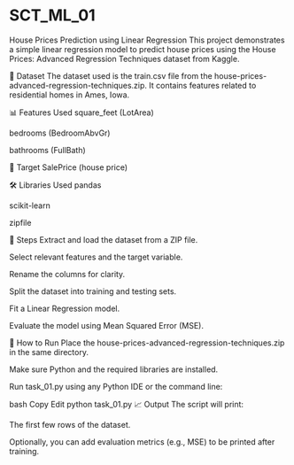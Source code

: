 # SCT_ML_01
House Prices Prediction using Linear Regression
This project demonstrates a simple linear regression model to predict house prices using the House Prices: Advanced Regression Techniques dataset from Kaggle.

📁 Dataset
The dataset used is the train.csv file from the house-prices-advanced-regression-techniques.zip. It contains features related to residential homes in Ames, Iowa.

📊 Features Used
square_feet (LotArea)

bedrooms (BedroomAbvGr)

bathrooms (FullBath)

📌 Target
SalePrice (house price)

🛠️ Libraries Used
pandas

scikit-learn

zipfile

🚀 Steps
Extract and load the dataset from a ZIP file.

Select relevant features and the target variable.

Rename the columns for clarity.

Split the dataset into training and testing sets.

Fit a Linear Regression model.

Evaluate the model using Mean Squared Error (MSE).

🧪 How to Run
Place the house-prices-advanced-regression-techniques.zip in the same directory.

Make sure Python and the required libraries are installed.

Run task_01.py using any Python IDE or the command line:

bash
Copy
Edit
python task_01.py
📈 Output
The script will print:

The first few rows of the dataset.

Optionally, you can add evaluation metrics (e.g., MSE) to be printed after training.

